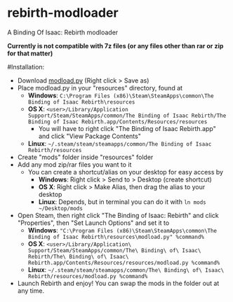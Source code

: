 # rebirth-modloader
A Binding Of Isaac: Rebirth modloader

**Currently is not compatible with 7z files (or any files other than rar or zip for that matter)**

#Installation:  
* Download [modload.py](https://raw.githubusercontent.com/AshenDrops/rebirth-modloader/master/modload.py) (Right click > Save as)
* Place modload.py in your "resources" directory, found at
  * **Windows**: `C:\Program Files (x86)\Steam\SteamApps\common\The Binding of Isaac Rebirth\resources`
  * **OS X**: `<user>/Library/Application Support/Steam/SteamApps/common/The Binding of Isaac Rebirth/The Binding of Isaac Rebirth.app/Contents/Resources/resources`
    * You will have to right click "The Binding of Isaac Rebirth.app" and click "View Package Contents"
  * **Linux**: `~/.steam/steam/steamapps/common/The Binding of Isaac Rebirth/resources`
* Create "mods" folder inside "resources" folder
* Add any mod zip/rar files you want to it
  * You can create a shortcut/alias on your desktop for easy access by
    * **Windows**: Right click > Send to > Desktop (create shortcut)
    * **OS X**: Right click > Make Alias, then drag the alias to your desktop
    * **Linux**: Depends, but in terminal you can do it with `ln mods ~/Desktop/mods`
* Open Steam, then right click "The Binding of Isaac: Rebirth" and click "Properties", then "Set Launch Options" and set it to
  * **Windows**: `"C:\Program Files (x86)\Steam\SteamApps\common\The Binding of Isaac Rebirth\resources\modload.py" %command%`
  * **OS X**: `<user>/Library/Application\ Support/Steam/SteamApps/common/The\ Binding\ of\ Isaac\ Rebirth/The\ Binding\ of\ Isaac\ Rebirth.app/Contents/Resources/resources/modload.py %command%`
  * **Linux**: `~/.steam/steam/steamapps/common/The\ Binding\ of\ Isaac\ Rebirth/resources/modload.py %command%`
* Launch Rebirth and enjoy! You can swap the mods in the folder out at any time.
